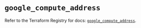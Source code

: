 # `google_compute_address`

Refer to the Terraform Registry for docs: [`google_compute_address`](https://registry.terraform.io/providers/hashicorp/google-beta/5.12.0/docs/resources/google_compute_address).
